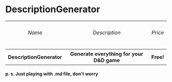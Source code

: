 <h1>DescriptionGenerator</h1>
<table>
    <tr>
        <th><h6>Name</h6></th>
        <th><h6>Description</h6></th>
        <th><h6>Price</h6></th>
    </tr>
    <tr>
        <th>DescriptionGenerator</th>
        <th>Generate everything for your D&D game</th>
        <th>Free!</th>
    </tr>
</table>
<h4>p. s. Just playing with .md file, don't worry</h4>
